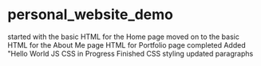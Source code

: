 # personal_website_demo

started with the basic HTML for the Home page
moved on to the basic HTML for the About Me page
HTML for Portfolio page completed
Added "Hello World JS
CSS in Progress
Finished CSS styling
updated paragraphs

